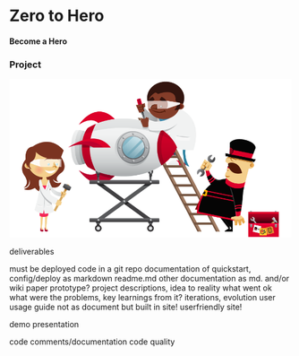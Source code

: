 # <br>Zero to Hero

#### Become a Hero


### Project

![](images/yeoman-illustration-home-inverted.png)

deliverables

must be deployed
code in a git repo
documentation of quickstart, config/deploy as markdown readme.md
other documentation as md. and/or wiki
paper prototype?
project descriptions, idea to reality
what went ok what were the problems, key learnings from it?
iterations, evolution
user usage guide not as document but built in site! userfriendly site!

demo presentation

code comments/documentation
code quality


